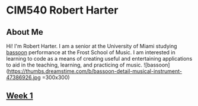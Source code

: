 # CIM540 Robert Harter

## About Me

Hi! I'm Robert Harter. I am a senior at the University of Miami studying [bassoon](https://en.wikipedia.org/wiki/Bassoon) performance at the Frost School of Music.
I am interested in learning to code as a means of creating useful and entertaining applications to aid in the teaching, learning, and practicing of music.
![bassoon](https://thumbs.dreamstime.com/b/bassoon-detail-musical-instrument-47386926.jpg =300x300)
## [Week 1](https://github.com/Robbie219/CIM540/tree/master/week1)


